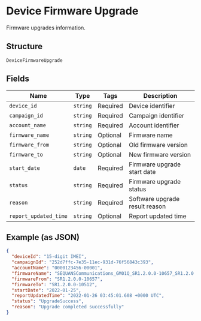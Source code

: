 
# Device Firmware Upgrade

Firmware upgrades information.

## Structure

`DeviceFirmwareUpgrade`

## Fields

| Name | Type | Tags | Description |
|  --- | --- | --- | --- |
| `device_id` | `string` | Required | Device identifier |
| `campaign_id` | `string` | Required | Campaign identifier |
| `account_name` | `string` | Required | Account identifier |
| `firmware_name` | `string` | Optional | Firmware name |
| `firmware_from` | `string` | Optional | Old firmware version |
| `firmware_to` | `string` | Optional | New firmware version |
| `start_date` | `date` | Required | Firmware upgrade start date |
| `status` | `string` | Required | Firmware upgrade status |
| `reason` | `string` | Required | Software upgrade result reason |
| `report_updated_time` | `string` | Optional | Report updated time |

## Example (as JSON)

```json
{
  "deviceId": "15-digit IMEI",
  "campaignId": "252d7ffc-7e35-11ec-931d-76f56843c393",
  "accountName": "0000123456-00001",
  "firmwareName": "SEQUANSCommunications_GM01Q_SR1.2.0.0-10657_SR1.2.0.0-10512",
  "firmwareFrom": "SR1.2.0.0-10657",
  "firmwareTo": "SR1.2.0.0-10512",
  "startDate": "2022-01-25",
  "reportUpdatedTime": "2022-01-26 03:45:01.608 +0000 UTC",
  "status": "UpgradeSuccess",
  "reason": "Upgrade completed successfully"
}
```

